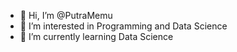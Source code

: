 - 👋 Hi, I’m @PutraMemu
- 👀 I’m interested in Programming and Data Science  
- 🌱 I’m currently learning Data Science


<!---
PutraMemu/PutraMemu is a ✨ special ✨ repository because its `README.md` (this file) appears on your GitHub profile.
You can click the Preview link to take a look at your changes.
--->
